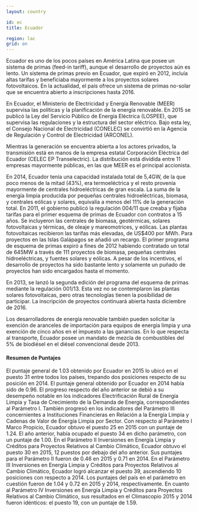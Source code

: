 ```yaml
---
layout: country

id: ec
title: Ecuador

region: lac
grid: on
---
```

Ecuador es uno de los pocos países en América Latina que posee un sistema de primas (feed-in tariff), aunque el desarrollo de proyectos aún es lento. Un sistema de primas previo en Ecuador, que expiró en 2012, incluía altas tarifas y beneficiaba mayormente a los proyectos solares fotovoltaicos. En la actualidad, el país ofrece un sistema de primas no-solar que se encuentra abierto a inscripciones hasta 2016.

En Ecuador, el Ministerio de Electricidad y Energía Renovable (MEER) supervisa las políticas y la planificación de la energía renovable. En 2015 se publicó la Ley del Servicio Público de Energía Eléctrica (LOSPEE), que supervisa las regulaciones y la estructura del sector eléctrico. Bajo esta ley, el Consejo Nacional de Electricidad (CONELEC) se convirtió en la Agencia de Regulación y Control de Electricidad (ARCONEL).

Mientras la generación se encuentra abierta a los actores privados, la transmisión está en manos de la empresa estatal Corporación Eléctrica del Ecuador (CELEC EP Transelectric). La distribución está dividida entre 11 empresas mayormente públicas, en las que MEER es el principal accionista. 

En 2014, Ecuador tenía una capacidad instalada total de 5,4GW, de la que poco menos de la mitad (43%), era termoeléctrica y el resto  provenía mayormente de centrales hidroeléctricas de gran escala. La suma de la energía limpia producida por pequeñas centrales hidroeléctricas, biomasa, y centrales eólicas y solares, equivalía a menos del 11% de la generación total.
En 2011, el gobierno publicó la regulación 004/11 que creaba y fijaba tarifas para el primer esquema de primas de Ecuador con contratos a 15 años. Se incluyeron las centrales de biomasa, geotérmicas, solares fotovoltaicas y térmicas, de oleaje y mareomotrices, y eólicas.  Las plantas fotovoltaicas recibieron las tarifas más elevadas, de US$400 por MWh. Para proyectos en las Islas Galápagos se añadió un recargo. El primer programa de esquema de primas expiró a fines de 2012 habiendo contratado un total de 645MW a través de 111 proyectos de biomasa, pequeñas centrales hidroeléctricas, y fuentes solares y eólicas. A pesar de los incentivos, el desarrollo de proyectos ha sido bastante lento y solamente un puñado de proyectos han sido encargados hasta el momento.

En 2013, se lanzó la segunda edición del programa del esquema de primas mediante la regulación 001/13. Esta vez no se contemplaron las plantas solares fotovoltaicas, pero otras tecnologías tienen la posibilidad de participar. La inscripción de proyectos continuará abierta hasta diciembre de 2016.

Los desarrolladores de energía renovable también pueden solicitar la exención de aranceles de importación para equipos de energía limpia y una exención de cinco años en el impuesto a las ganancias. En lo que respecta al transporte, Ecuador posee un mandato de mezcla de combustibles del 5% de biodiésel en el diésel convencional desde 2013.

#### Resumen de Puntajes

El puntaje general de 1.03 obtenido por Ecuador en 2015 lo ubicó en el puesto 31 entre todos los países, trepando dos posiciones respecto de su posición en 2014. El puntaje general obtenido por Ecuador en 2014 había sido de 0.96.
El progreso respecto del año anterior se debió a su desempeño notable en los indicadores Electrificación Rural de Energía Limpia y Tasa de Crecimiento de la Demanda de Energía, correspondientes al Parámetro I. También progresó en los indicadores del Parámetro III concernientes a Instituciones Financieras en Relación a la Energía Limpia y Cadenas de Valor de Energía Limpia por Sector.
Con respecto al Parámetro I Marco Propicio, Ecuador obtuvo el puesto 25 en 2015 con un puntaje de 1.24. El año anterior, había ocupado el puesto 34 en dicho parámetro, con un puntaje de 1.00.
En el Parámetro II Inversiones en Energía Limpia y Créditos para Proyectos Relativos al Cambio Climático, Ecuador  obtuvo el puesto 30 en 2015, 12 puestos por debajo del año anterior. Sus puntajes para el Parámetro II fueron de 0.46 en 2015 y 0.71 en 2014.
En el Parámetro III Inversiones en Energía Limpia y Créditos para Proyectos Relativos al Cambio Climático, Ecuador logró alcanzar el puesto 39, ascendiendo 10 posiciones con respecto a 2014. Los puntajes del país en el parámetro en cuestión fueron de 1.04 y 0.72 en 2015 y 2014, respectivamente.
En cuanto al Parámetro IV Inversiones en Energía Limpia y Créditos para Proyectos Relativos al Cambio Climático, sus resultados en el Climascopio 2015 y 2014 fueron idénticos: el puesto 19, con un puntaje de 1.59.


